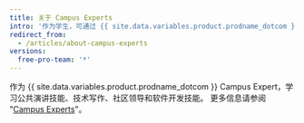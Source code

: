 ```yaml
---
title: 关于 Campus Experts
intro: '作为学生，可通过 {{ site.data.variables.product.prodname_dotcom }} Campus Experts 培训学习必要的技能来构建学校的技术社区和实际作品集。'
redirect_from:
  - /articles/about-campus-experts
versions:
  free-pro-team: '*'
---
```


作为 {{ site.data.variables.product.prodname_dotcom }} Campus Expert，学习公共演讲技能、技术写作、社区领导和软件开发技能。 更多信息请参阅 "[Campus Experts](https://education.github.com/students/experts)"。

